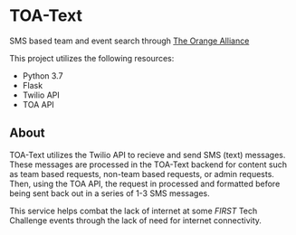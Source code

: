 # TOA-Text
SMS based team and event search through [The Orange Alliance](https://theorangealliance.org)

This project utilizes the following resources:

 - Python 3.7
 - Flask
 - Twilio API
 - TOA API

## About

TOA-Text utilizes the Twilio API to recieve and send SMS (text) messages. These messages are processed in the TOA-Text backend for content such as team based requests, non-team based requests, or admin requests. Then, using the TOA API, the request in processed and formatted before being sent back out in a series of 1-3 SMS messages.

This service helps combat the lack of internet at some *FIRST* Tech Challenge events through the lack of need for internet connectivity.
